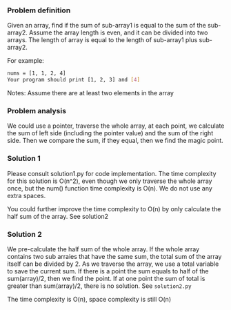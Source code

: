 ### Problem definition
Given an array, find if the sum of sub-array1 is equal to the sum of the sub-array2. Assume the array length is even, and it can be divided into two arrays. The length of array is equal to the length of sub-array1 plus sub-array2. 

For example:
```bash
nums = [1, 1, 2, 4]
Your program should print [1, 2, 3] and [4] 
```

Notes: Assume there are at least two elements in the array


### Problem analysis
We could use a pointer, traverse the whole array, at each point, we calculate the sum of left side (including the pointer value) and the sum of the right side. Then we compare the sum, if they equal, then we find the magic point.

### Solution 1
Please consult solution1.py for code implementation. The time complexity for this solution is O(n^2), even though we only traverse the whole array once, but the num() function time complexity is O(n). We do not use any extra spaces.

You could further improve the time complexity to O(n) by only calculate the half sum of the array. See solution2

### Solution 2
We pre-calculate the half sum of the whole array. If the whole array contains two sub arraies that have the same sum, the total sum of the array itself can be divided by 2. As we traverse the array, we use a total variable to save the current sum. If there is a point the sum equals to half of the sum(array)/2, then we find the point. If at one point the sum of total is greater than sum(array)/2, there is no solution. See `solution2.py`

The time complexity is O(n), space complexity is still O(n)